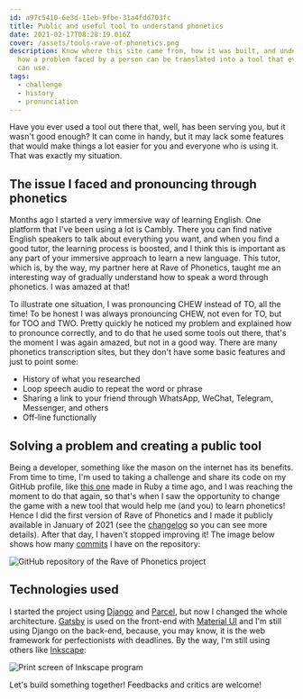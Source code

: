 ```yaml
---
id: a97c5410-6e3d-11eb-9fbe-31a4fdd703fc
title: Public and useful tool to understand phonetics
date: 2021-02-17T08:28:19.016Z
cover: /assets/tools-rave-of-phonetics.png
description: Know where this site came from, how it was built, and understand
  how a problem faced by a person can be translated into a tool that everyone
  can use.
tags:
  - challenge
  - history
  - pronunciation
---
```

Have you ever used a tool out there that, well, has been serving you, but it wasn't good enough? It can come in handy, but it may lack some features that would make things a lot easier for you and everyone who is using it. That was exactly my situation.

## The issue I faced and pronouncing through phonetics

Months ago I started a very immersive way of learning English. One platform that I've been using a lot is Cambly. There you can find native English speakers to talk about everything you want, and when you find a good tutor, the learning process is boosted, and I think this is important as any part of your immersive approach to learn a new language. This tutor, which is, by the way, my partner here at Rave of Phonetics, taught me an interesting way of gradually understand how to speak a word through phonetics. I was amazed at that!

To illustrate one situation, I was pronouncing CHEW instead of TO, all the time! To be honest I was always pronouncing CHEW, not even for TO, but for TOO and TWO. Pretty quickly he noticed my problem and explained how to pronounce correctly, and to do that he used some tools out there, that's the moment I was again amazed, but not in a good way. There are many phonetics transcription sites, but they don't have some basic features and just to point some:

* History of what you researched
* Loop speech audio to repeat the word or phrase
* Sharing a link to your friend through WhatsApp, WeChat, Telegram, Messenger, and others
* Off-line functionally

## Solving a problem and creating a public tool

Being a developer, something like the mason on the internet has its benefits. From time to time, I'm used to taking a challenge and share its code on my GitHub profile, like [this one](https://github.com/willianantunes/runner-said-no-one-ever) made in Ruby a time ago, and I was reaching the moment to do that again, so that's when I saw the opportunity to change the game with a new tool that would help me (and you) to learn phonetics! Hence I did the first version of Rave of Phonetics and I made it publicly available in January of 2021 (see the [changelog](/changelog) so you can see more details). After that day, I haven't stopped improving it! The image below shows how many [commits](https://en.wikipedia.org/wiki/Commit_(version_control)) I have on the repository:

![GitHub repository of the Rave of Phonetics project](github-refactor-rop.png "A monorepo of the entire project")

## Technologies used

I started the project using [Django](https://www.djangoproject.com/) and [Parcel](https://parceljs.org/), but now I changed the whole architecture. [Gatsby](https://www.gatsbyjs.com/) is used on the front-end with [Material UI](https://material-ui.com/) and I'm still using Django on the back-end, because, you may know, it is the web framework for perfectionists with deadlines. By the way, I'm still using others like [Inkscape](https://inkscape.org/):

![Print screen of Inkscape program](inkscape-rop.png "Inkscape can be used to draw things")

Let's build something together! Feedbacks and critics are welcome!